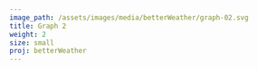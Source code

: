 ```yaml
---
image_path: /assets/images/media/betterWeather/graph-02.svg
title: Graph 2
weight: 2
size: small
proj: betterWeather
---
```

